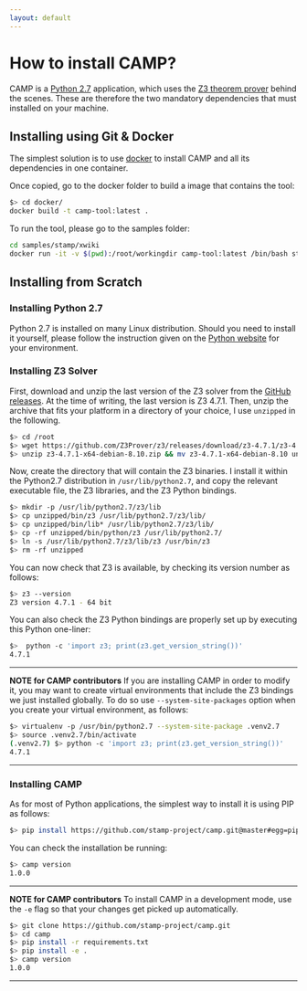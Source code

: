 ```yaml
---
layout: default
---
```


# How to install CAMP?

CAMP is a [Python 2.7](https://www.python.org/) application, which
uses the [Z3 theorem prover](https://github.com/Z3Prover/z3) behind
the scenes. These are therefore the two mandatory dependencies that
must installed on your machine.

## Installing using Git & Docker

The simplest solution is to use [docker](https://www.docker.com/) to
install CAMP and all its dependencies in one container.

Once copied, go to the docker folder to build a image that contains the tool:
```bash
$> cd docker/
docker build -t camp-tool:latest .
```
To run the tool, please go to the samples folder:
```bash
cd samples/stamp/xwiki
docker run -it -v $(pwd):/root/workingdir camp-tool:latest /bin/bash start.sh
``` 


## Installing from Scratch

### Installing Python 2.7

Python 2.7 is installed on many Linux distribution. Should you need to
install it yourself, please follow the instruction given on the
[Python website](https://www.python.org/) for your environment.


### Installing Z3 Solver

First, download and unzip the last version of the Z3 solver from the
[GitHub releases](https://github.com/Z3Prover/z3/releases/). At the
time of writing, the last version is Z3 4.7.1. Then, unzip the archive
that fits your platform in a directory of your choice, I use
`unzipped` in the following.

```bash
$> cd /root
$> wget https://github.com/Z3Prover/z3/releases/download/z3-4.7.1/z3-4.7.1-x64-debian-8.10.zip
$> unzip z3-4.7.1-x64-debian-8.10.zip && mv z3-4.7.1-x64-debian-8.10 unzipped 
```

Now, create the directory that will contain the Z3 binaries. I install
it within the Python2.7 distribution in `/usr/lib/python2.7`, and copy
the relevant executable file, the Z3 libraries, and the Z3 Python
bindings.

```bash
$> mkdir -p /usr/lib/python2.7/z3/lib
$> cp unzipped/bin/z3 /usr/lib/python2.7/z3/lib/ 
$> cp unzipped/bin/lib* /usr/lib/python2.7/z3/lib/
$> cp -rf unzipped/bin/python/z3 /usr/lib/python2.7/ 
$> ln -s /usr/lib/python2.7/z3/lib/z3 /usr/bin/z3
$> rm -rf unzipped

```

You can now check that Z3 is available, by checking its version number
as follows:

```bash
$> z3 --version
Z3 version 4.7.1 - 64 bit
```

You can also check the Z3 Python bindings are properly set up by
executing this Python one-liner:

```bash
$>  python -c 'import z3; print(z3.get_version_string())'
4.7.1
```

--- 
**NOTE for CAMP contributors** If you are installing CAMP in order
to modify it, you may want to create virtual environments that include
the Z3 bindings we just installed globally. To do so use
`--system-site-packages` option when you create your virtual
environment, as follows:

```bash
$> virtualenv -p /usr/bin/python2.7 --system-site-package .venv2.7 
$> source .venv2.7/bin/activate
(.venv2.7) $> python -c 'import z3; print(z3.get_version_string())'
4.7.1
```
---

### Installing CAMP

As for most of Python applications, the simplest way to install it is
using PIP as follows:

```bash
$> pip install https://github.com/stamp-project/camp.git@master#egg=pip
```

You can check the installation be running:

```bash
$> camp version
1.0.0
```

--- 
**NOTE for CAMP contributors** To install CAMP in a development
mode, use the `-e` flag so that your changes get picked up
automatically.

```bash
$> git clone https://github.com/stamp-project/camp.git
$> cd camp
$> pip install -r requirements.txt
$> pip install -e .
$> camp version
1.0.0
```
---

